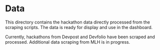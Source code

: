 # Data

This directory contains the hackathon data directly processed from the scraping scripts. The data is ready for display and use in the dashboard.

Currently, hackathons from Devpost and Devfolio have been scraped and processed. Additional data scraping from MLH is in progress.
